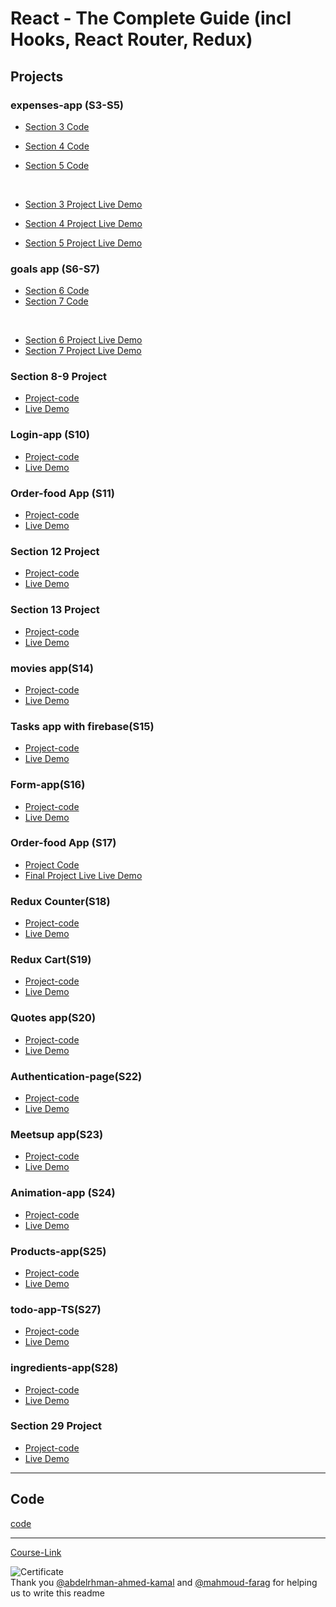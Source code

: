 # React - The Complete Guide (incl Hooks, React Router, Redux)

## Projects

### expenses-app (S3-S5)

- [Section 3 Code](./Projects/Expenses-app/S03-project)
- [Section 4 Code](./Projects/Expenses-app/S04-project/)
- [Section 5 Code](./Projects/Expenses-app/S05-project/)

  <br/>

- [Section 3 Project Live Demo](https://expenses-web-app-main.netlify.app)
- [Section 4 Project Live Demo](https://expenses-web-app-main.netlify.app)
- [Section 5 Project Live Demo](https://expenses-web-app-main.netlify.app)

### goals app (S6-S7)

- [Section 6 Code](./Projects/goals-app/S06-project/)
- [Section 7 Code](./Projects/goals-app/S07-project/)

<br/>

- [Section 6 Project Live Demo]()
- [Section 7 Project Live Demo]()

### Section 8-9 Project

- [Project-code](./Projects/section-8-9-project)
- [Live Demo](https://transcendent-rabanadas-7b5f6c.netlify.app)

### Login-app (S10)

- [Project-code](./Projects/Login-app-s10/)
- [Live Demo](https://spiffy-naiad-665420.netlify.app)

### Order-food App (S11)

- [Project-code](./Projects/order-food-app/S11-project/)
- [Live Demo](https://food-order-io.netlify.app)

### Section 12 Project

- [Project-code](./Projects/S12-project)
- [Live Demo](https://ephemeral-dodol-8a2044.netlify.app)

### Section 13 Project

- [Project-code](./Projects/S13-project)
- [Live Demo](https://legendary-swan-bac8bc.netlify.app)

### movies app(S14)

- [Project-code](./Projects/movies-app)
- [Live Demo](https://legendary-swan-bac8bc.netlify.app)

### Tasks app with firebase(S15)

- [Project-code](./Projects/task-app-firbase/)
- [Live Demo]()

### Form-app(S16)

- [Project-code](./Projects/form-app)
- [Live Demo]()

### Order-food App (S17)

- [Project Code](./Projects/order-food-app/S17-project/)
- [Final Project Live Live Demo]()

### Redux Counter(S18)

- [Project-code](./Projects/redux-counter)
- [Live Demo](https://neon-cannoli-2bb83b.netlify.app)

### Redux Cart(S19)

- [Project-code](./Projects/redux-cart)
- [Live Demo]()

### Quotes app(S20)

- [Project-code](./Projects/quotes-app)
- [Live Demo](https://quotes-app-io.netlify.app)

### Authentication-page(S22)

- [Project-code](./Projects/Authentication-page)
- [Live Demo](https://majestic-jelly-cde7b5.netlify.app/profile)

### Meetsup app(S23)

- [Project-code](./Projects/meetsup-app)
- [Live Demo]()

### Animation-app (S24)

- [Project-code](./Projects/animation-app)
- [Live Demo]()

### Products-app(S25)

- [Project-code](./Projects/Products-app)
- [Live Demo]()

### todo-app-TS(S27)

- [Project-code](./Projects/todo-app-TS)
- [Live Demo](https://typescript-todo-app-io.netlify.app)

### ingredients-app(S28)

- [Project-code](./Projects/ingredients-app/)
- [Live Demo](https://bright-bublanina-34c4e4.netlify.app)

### Section 29 Project

- [Project-code](./Projects/Section-29/)
- [Live Demo](https://lovely-mochi-36c1fe.netlify.app)

---

## Code

[code](Code)

---

[Course-Link](https://www.udemy.com/course/react-the-complete-guide-incl-redux/)<br>

![Certificate](https://i.postimg.cc/3rpJf1cb/Screenshot.jpg)
<br>
Thank you [@abdelrhman-ahmed-kamal](https://github.com/Abdelrhman-ahmed-kamal) and [@mahmoud-farag](https://github.com/mahmoud-farag) for helping us to write this readme
